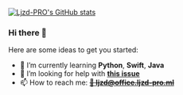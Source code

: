 [![Ljzd-PRO's GitHub stats](https://github-readme-stats.vercel.app/api?username=Ljzd-PRO&show_icons=true&theme=radical)](https://github.com/Ljzd-PRO/)

### Hi there 👋

Here are some ideas to get you started:

- 🌱 I’m currently learning **Python**, **Swift**, **Java**
- 🤔 I’m looking for help with [**this issue**](https://github.com/Ljzd-PRO/Mys_Goods_Tool/issues/12)
- 📫 How to reach me: ~~[**📧 ljzd@office.ljzd-pro.ml**](mailto:ljzd@office.ljzd-pro.ml)~~

<!-- Original
**Ljzd-PRO/Ljzd-PRO** is a ✨ _special_ ✨ repository because its `README.md` (this file) appears on your GitHub profile.

Here are some ideas to get you started:

- 🔭 I’m currently working on ...
- 🌱 I’m currently learning ...
- 👯 I’m looking to collaborate on ...
- 🤔 I’m looking for help with ...
- 💬 Ask me about ...
- 📫 How to reach me: ...
- 😄 Pronouns: ...
- ⚡ Fun fact: ...
-->

